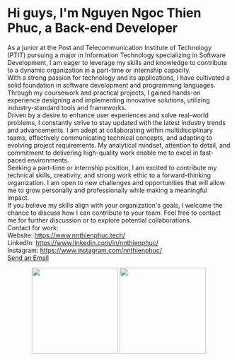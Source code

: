 <div class="personal">
<h1>Hi guys, I'm Nguyen Ngoc Thien Phuc, a Back-end Developer</h1>
<p>As a junior at the Post and Telecommunication Institute of Technology (PTIT) pursuing a major in Information Technology specializing in Software Development, I am eager to leverage my skills and knowledge to contribute to a dynamic organization in a part-time or internship capacity.<br>
With a strong passion for technology and its applications, I have cultivated a solid foundation in software development and programming languages. Through my coursework and practical projects, I gained hands-on experience designing and implementing innovative solutions, utilizing industry-standard tools and frameworks.
<br>
Driven by a desire to enhance user experiences and solve real-world problems, I constantly strive to stay updated with the latest industry trends and advancements. I am adept at collaborating within multidisciplinary teams, effectively communicating technical concepts, and adapting to evolving project requirements. My analytical mindset, attention to detail, and commitment to delivering high-quality work enable me to excel in fast-paced environments.
<br>
Seeking a part-time or internship position, I am excited to contribute my technical skills, creativity, and strong work ethic to a forward-thinking organization. I am open to new challenges and opportunities that will allow me to grow personally and professionally while making a meaningful impact.
<br>
If you believe my skills align with your organization's goals, I welcome the chance to discuss how I can contribute to your team. Feel free to contact me for further discussion or to explore potential collaborations.
<br>
Contact for work:
<br>
Website: <a href="https://www.nnthienphuc.tech/">https://www.nnthienphuc.tech/</a>
<br>
LinkedIn: <a href="https://www.linkedin.com/in/nnthienphuc/">https://www.linkedin.com/in/nnthienphuc/</a>
<br>
Instagram: <a href="https://www.instagram.com/nnthienphuc/">https://www.instagram.com/nnthienphuc/</a>
<br>
<a href="mailto:nnthienphuc@gmail.com">Send an Email</a>
</p>

</div>
<div class ="github-repo" align="center" style="display: inline_block">
  <img height="195em" src="https://github-readme-stats.vercel.app/api?username=nnthienphuc&theme=dracula&show_icons=true&hide_border=false&count_private=true">
  <img height="195em" src="https://github-readme-stats.vercel.app/api/top-langs/?username=nnthienphuc&theme=dracula&show_icons=true&hide_border=false&layout=compact">
</div>

<!--
**nnthienphuc/nnthienphuc** is a ✨ _special_ ✨ repository because its `README.md` (this file) appears on your GitHub profile.

Here are some ideas to get you started:

- 🔭 I’m currently working on ...
- 🌱 I’m currently learning ...
- 👯 I’m looking to collaborate on ...
- 🤔 I’m looking for help with ...
- 💬 Ask me about ...
- 📫 How to reach me: ...
- 😄 Pronouns: ...
- ⚡ Fun fact: ...
-->
